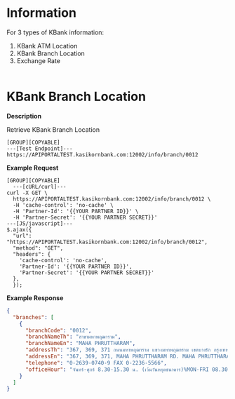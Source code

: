 ﻿# **Information**

For 3 types of KBank information:

1. KBank ATM Location
2. KBank Branch Location
3. Exchange Rate
   <br />
   <br />

# KBank Branch Location

**Description**

Retrieve KBank Branch Location

```
[GROUP][COPYABLE]
---[Test Endpoint]---
https://APIPORTALTEST.kasikornbank.com:12002/info/branch/0012
```

**Example Request**

```
[GROUP][COPYABLE]
  ---[cURL/curl]---
curl -X GET \
  https://APIPORTALTEST.kasikornbank.com:12002/info/branch/0012 \
  -H 'cache-control': 'no-cache' \
  -H 'Partner-Id': '{{YOUR PARTNER ID}}' \
  -H 'Partner-Secret': '{{YOUR PARTNER SECRET}}'
---[JS/javascript]---
$.ajax({
  "url": "https://APIPORTALTEST.kasikornbank.com:12002/info/branch/0012",
  "method": "GET",
  "headers": {
    'cache-control': 'no-cache',
    'Partner-Id': '{{YOUR PARTNER ID}}',
    'Partner-Secret': '{{YOUR PARTNER SECRET}}'
  },
  });
```

**Example Response**

```json
{
  "branches": [
    {
      "branchCode": "0012",
      "branchNameTh": "สาขามหาพฤฒาราม",
      "branchNameEn": "MAHA PHRUTTHARAM",
      "addressTh": "367, 369, 371 ถนนมหาพฤฒาราม แขวงมหาพฤฒาราม เขตบางรัก กรุงเทพมหานคร 10500",
      "addressEn": "367, 369, 371, MAHA PHRUTTHARAM RD. MAHA PHRUTTHARAM BANG RAK BANGKOK 10500",
      "telephone": "0-2639-0740-9 FAX 0-2236-5566",
      "officeHour": "จันทร์-ศุกร์ 8.30-15.30 น. (เว้นวันหยุดธนาคาร)%MON-FRI 08.30-15.30 HRS (EXCEPT BANK HOLIDAYS)"
    }
  ]
}
```
